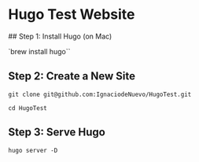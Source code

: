 # Hugo Test Website

## Step 1: Install Hugo (on Mac)

`brew install hugo``

## Step 2: Create a New Site

`git clone git@github.com:IgnaciodeNuevo/HugoTest.git`

`cd HugoTest`

## Step 3: Serve Hugo

`hugo server -D`
